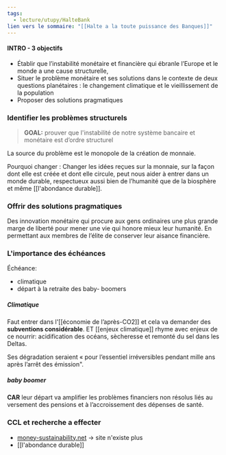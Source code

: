 ```yaml
---
tags:
  - lecture/utupy/HalteBank
lien vers le sommaire: "[[Halte a la toute puissance des Banques]]"
---
```

#### INTRO - 3 objectifs
- Établir que l’instabilité monétaire et financière qui ébranle l’Europe et le monde a une cause structurelle,
- Situer le problème monétaire et ses solutions dans le contexte de deux questions planétaires : le changement climatique et le vieillissement de la population
-  Proposer des solutions pragmatiques


### Identifier les problèmes structurels

> **GOAL:** prouver que l'instabilité de notre système bancaire et monétaire est d’ordre structurel

La source du problème est le monopole de la création de monnaie. 

Pourquoi changer : Changer les idées reçues sur la monnaie, sur la façon dont elle est créée et dont elle circule, peut nous aider à entrer dans un monde durable, respectueux aussi bien de l’humanité que de la biosphère et même [[l'abondance durable]]. 

### Offrir des solutions pragmatiques
Des innovation monétaire qui procure aux gens ordinaires une plus grande marge de liberté pour mener une vie qui honore mieux leur humanité. En permettant aux membres de l’élite de conserver leur aisance financière. 

### L'importance des échéances
Échéance:
- climatique
- départ à la retraite des baby- boomers

##### Climatique
Faut entrer dans l'[[économie de l’après-CO2]] et cela va demander des **subventions considérable**.
ET [[enjeux climatique]] rhyme avec enjeux de ce nourrir: acidification des océans, sècheresse et remonté du sel dans les Deltas. 

Ses dégradation seraient « pour l’essentiel irréversibles pendant mille ans après l’arrêt des émission". 


##### baby boomer 
**CAR** leur départ va amplifier les problèmes financiers non résolus liés au versement des pensions et à l’accroissement des dépenses de santé. 


### CCL et recherche a effecter 
- [money-sustainability.net](https://www.money-sustainability.net/) -> site n'existe plus
- [[l'abondance durable]]
